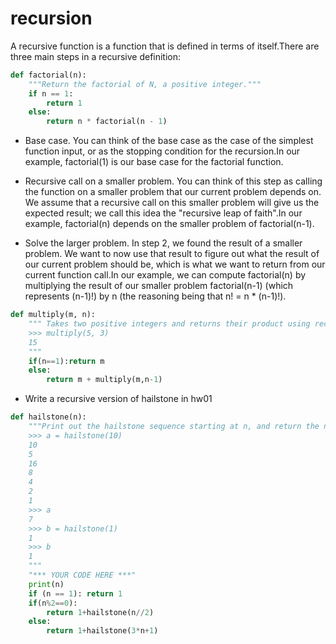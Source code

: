 # recursion

A recursive function is a function that is defined in terms of itself.There are three main steps in a recursive definition:

```python
def factorial(n):
    """Return the factorial of N, a positive integer."""
    if n == 1:
        return 1
    else:
        return n * factorial(n - 1)
```

* Base case. You can think of the base case as the case of the simplest function input, or as the stopping condition for the recursion.In our example, factorial(1) is our base case for the factorial function.

* Recursive call on a smaller problem. You can think of this step as calling the function on a smaller problem that our current problem depends on. We assume that a recursive call on this smaller problem will give us the expected result; we call this idea the "recursive leap of faith".In our example, factorial(n) depends on the smaller problem of factorial(n-1).

* Solve the larger problem. In step 2, we found the result of a smaller problem. We want to now use that result to figure out what the result of our current problem should be, which is what we want to return from our current function call.In our example, we can compute factorial(n) by multiplying the result of our smaller problem factorial(n-1) (which represents (n-1)!) by n (the reasoning being that n! = n * (n-1)!).

```python
def multiply(m, n):
    """ Takes two positive integers and returns their product using recursion.
    >>> multiply(5, 3)
    15
    """
    if(n==1):return m
    else:
        return m + multiply(m,n-1)
```

* Write a recursive version of hailstone in hw01

```python
def hailstone(n):
    """Print out the hailstone sequence starting at n, and return the number of elements in the sequence.
    >>> a = hailstone(10)
    10
    5
    16
    8
    4
    2
    1
    >>> a
    7
    >>> b = hailstone(1)
    1
    >>> b
    1
    """
    "*** YOUR CODE HERE ***"
    print(n)
    if (n == 1): return 1 
    if(n%2==0):
        return 1+hailstone(n//2)
    else:
        return 1+hailstone(3*n+1)
```
